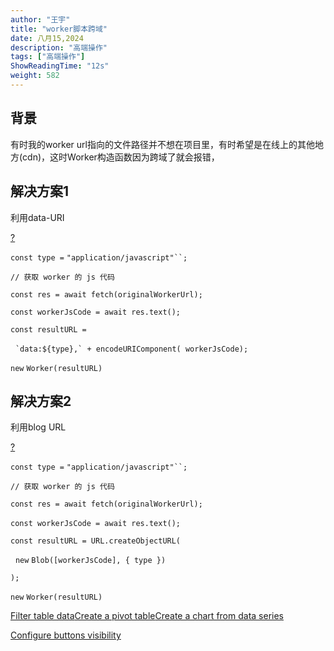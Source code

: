 ```yaml
---
author: "王宇"
title: "worker脚本跨域"
date: 八月15,2024
description: "高端操作"
tags: ["高端操作"]
ShowReadingTime: "12s"
weight: 582
---
```

背景
--

有时我的worker url指向的文件路径并不想在项目里，有时希望是在线上的其他地方(cdn)，这时Worker构造函数因为跨域了就会报错，

解决方案1
-----

利用data-URI

[?](#)

`const type =` `"application/javascript"``;`

`// 获取 worker 的 js 代码`

`const res = await fetch(originalWorkerUrl);`

`const workerJsCode = await res.text();`

`const resultURL =`

  `` `data:${type},` + encodeURIComponent( workerJsCode); ``

`new` `Worker(resultURL)`

  

解决方案2
-----

利用blog URL

[?](#)

`const type =` `"application/javascript"``;`

`// 获取 worker 的 js 代码`

`const res = await fetch(originalWorkerUrl);`

`const workerJsCode = await res.text();`  

`const resultURL = URL.createObjectURL(`

  `new` `Blob([workerJsCode], { type })`

`);`

`new` `Worker(resultURL)`

  

[Filter table data](#)[Create a pivot table](#)[Create a chart from data series](#)

[Configure buttons visibility](/users/tfac-settings.action)